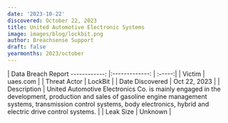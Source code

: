 ```yaml
---
date: '2023-10-22'
discovered: October 22, 2023
title: United Automotive Electronic Systems
image: images/blog/lockbit.png
author: Breachsense Support
draft: false
yearmonths: 2023/october
---
```



| Data Breach Report
------------:     |:-------------:    | :-----:|
| Victim      | uaes.com      | 
| Threat Actor      | LockBit      | 
| Date Discovered      | Oct 22, 2023      | 
| Description      | United Automotive Electronics Co. is mainly engaged in the development, production and sales of gasoline engine management systems, transmission control systems, body electronics, hybrid and electric drive control systems.      | 
| Leak Size      | Unknown      | 

